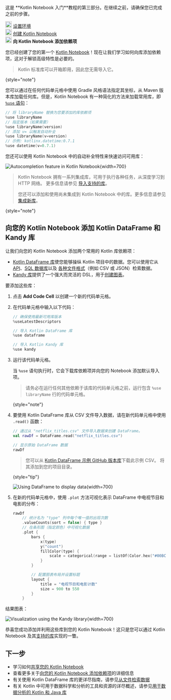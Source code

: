 [//]: # (title: 向 Kotlin Notebook 添加依赖项)

<tldr>
   <p>这是 **Kotlin Notebook 入门**教程的第三部分。在继续之前，请确保您已完成之前的步骤。</p>
   <p><img src="icon-1-done.svg" width="20" alt="First step"/> <a href="kotlin-notebook-set-up-env.md">设置环境</a><br/>
      <img src="icon-2-done.svg" width="20" alt="Second step"/> <a href="kotlin-notebook-create.md">创建 Kotlin Notebook</a><br/>
      <img src="icon-3.svg" width="20" alt="Third step"/> <strong>向 Kotlin Notebook 添加依赖项</strong><br/>
  </p>
</tldr>

您已经创建了您的第一个 [Kotlin Notebook](kotlin-notebook-overview.md)！现在让我们学习如何向库添加依赖项，这对于解锁高级特性是必要的。

> Kotlin 标准库可以开箱即用，因此您无需导入它。
> 
{style="note"}

您可以通过在任何代码单元格中使用 Gradle 风格语法指定其坐标，从 Maven 版本库加载任何库。但是，Kotlin Notebook 有一种简化的方法来加载常用库，即 [`%use` 语句](https://www.jetbrains.com/help/idea/kotlin-notebook.html#import-libraries)：

```kotlin
// 将 libraryName 替换为您要添加的库依赖项
%use libraryName
// 指定版本（如果需要）
%use libraryName(version)
// 添加 v= 以触发自动补全
%use libraryName(v=version)
// 示例: kotlinx.datetime:0.7.1
%use datetime(v=0.7.1)
```

您还可以使用 Kotlin Notebook 中的自动补全特性来快速访问可用库：

![Autocompletion feature in Kotlin Notebook](autocompletion-feature-notebook.png){width=700}

> Kotlin Notebook 拥有一系列集成库，可用于执行各种任务，从深度学习到 HTTP 网络。
> 更多信息请参见 [导入支持的库](https://www.jetbrains.com/help/idea/kotlin-notebook.html#import-libraries)。
> 
> 您还可以添加和使用尚未集成到 Kotlin Notebook 中的库。更多信息请参见 [集成新库](https://www.jetbrains.com/help/idea/kotlin-notebook.html#integrate-new-libraries)。
>
{style="note"}

## 向您的 Kotlin Notebook 添加 Kotlin DataFrame 和 Kandy 库

让我们向您的 Kotlin Notebook 添加两个常用的 Kotlin 库依赖项：
* [Kotlin DataFrame 库](https://kotlin.github.io/dataframe/home.html)使您能够操纵 Kotlin 项目中的数据。您可以使用它从 [API](data-analysis-work-with-api.md)、[SQL 数据库](data-analysis-connect-to-db.md)以及 [各种文件格式](data-analysis-work-with-data-sources.md)（例如 CSV 或 JSON）检索数据。
* [Kandy 库](https://kotlin.github.io/kandy/welcome.html)提供了一个强大而灵活的 DSL，用于[创建图表](data-analysis-visualization.md)。

要添加这些库：

1. 点击 **Add Code Cell** 以创建一个新的代码单元格。
2. 在代码单元格中输入以下代码：

    ```kotlin
    // 确保使用最新可用库版本
    %useLatestDescriptors
    
    // 导入 Kotlin DataFrame 库
    %use dataframe
    
    // 导入 Kotlin Kandy 库
    %use kandy
    ```

3. 运行该代码单元格。

    当 `%use` 语句执行时，它会下载库依赖项并向您的 Notebook 添加默认导入项。

    > 请务必在运行任何其他依赖于该库的代码单元格之前，运行包含 `%use libraryName` 行的代码单元格。
    >
    {style="note"}

4. 要使用 Kotlin DataFrame 库从 CSV 文件导入数据，请在新代码单元格中使用 `.read()` 函数：

    ```kotlin
    // 通过从 "netflix_titles.csv" 文件导入数据来创建 DataFrame。
    val rawDf = DataFrame.read("netflix_titles.csv")
    
    // 显示原始 DataFrame 数据
    rawDf
    ```

    > 您可以从 [Kotlin DataFrame 示例 GitHub 版本库](https://github.com/Kotlin/dataframe/blob/master/examples/notebooks/netflix/netflix_titles.csv)下载此示例 CSV。
    > 将其添加到您的项目目录。
    > 
    {style="tip"}

    ![Using DataFrame to display data](add-dataframe-dependency.png){width=700}

5. 在新的代码单元格中，使用 `.plot` 方法可视化表示 DataFrame 中电视节目和电影的分布：

    ```kotlin
    rawDf
        // 统计名为 "type" 列中每个唯一值的出现次数
        .valueCounts(sort = false) { type }
        // 在条形图（指定颜色）中可视化数据
        .plot {
            bars {
                x(type)
                y("count")
                fillColor(type) {
                    scale = categorical(range = listOf(Color.hex("#00BCD4"), Color.hex("#009688")))
                }
            }
    
            // 配置图表布局并设置标题
            layout {
                title = "电视节目和电影计数"
                size = 900 to 550
            }
        }
    ```

结果图表：

![Visualization using the Kandy library](kandy-library.png){width=700}

恭喜您成功添加并利用这些库到您的 Kotlin Notebook！这只是您可以通过 Kotlin Notebook 及其[支持的库](data-analysis-libraries.md)实现的一瞥。

## 下一步

* 学习如何[共享您的 Kotlin Notebook](kotlin-notebook-share.md)
* 查看更多关于[向您的 Kotlin Notebook 添加依赖项](https://www.jetbrains.com/help/idea/kotlin-notebook.html#add-dependencies)的详细信息
* 有关使用 Kotlin DataFrame 库的更详尽指南，请参见[从文件检索数据](data-analysis-work-with-data-sources.md)
* 有关 Kotlin 中可用于数据科学和分析的工具和资源的详尽概述，请参见[用于数据分析的 Kotlin 和 Java 库](data-analysis-libraries.md)